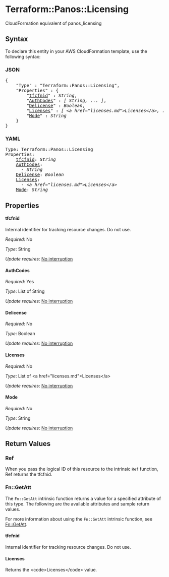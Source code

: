# Terraform::Panos::Licensing

CloudFormation equivalent of panos_licensing

## Syntax

To declare this entity in your AWS CloudFormation template, use the following syntax:

### JSON

<pre>
{
    "Type" : "Terraform::Panos::Licensing",
    "Properties" : {
        "<a href="#tfcfnid" title="tfcfnid">tfcfnid</a>" : <i>String</i>,
        "<a href="#authcodes" title="AuthCodes">AuthCodes</a>" : <i>[ String, ... ]</i>,
        "<a href="#delicense" title="Delicense">Delicense</a>" : <i>Boolean</i>,
        "<a href="#licenses" title="Licenses">Licenses</a>" : <i>[ &lt;a href=&#34;licenses.md&#34;&gt;Licenses&lt;/a&gt;, ... ]</i>,
        "<a href="#mode" title="Mode">Mode</a>" : <i>String</i>
    }
}
</pre>

### YAML

<pre>
Type: Terraform::Panos::Licensing
Properties:
    <a href="#tfcfnid" title="tfcfnid">tfcfnid</a>: <i>String</i>
    <a href="#authcodes" title="AuthCodes">AuthCodes</a>: <i>
      - String</i>
    <a href="#delicense" title="Delicense">Delicense</a>: <i>Boolean</i>
    <a href="#licenses" title="Licenses">Licenses</a>: <i>
      - &lt;a href=&#34;licenses.md&#34;&gt;Licenses&lt;/a&gt;</i>
    <a href="#mode" title="Mode">Mode</a>: <i>String</i>
</pre>

## Properties

#### tfcfnid

Internal identifier for tracking resource changes. Do not use.

_Required_: No

_Type_: String

_Update requires_: [No interruption](https://docs.aws.amazon.com/AWSCloudFormation/latest/UserGuide/using-cfn-updating-stacks-update-behaviors.html#update-no-interrupt)

#### AuthCodes

_Required_: Yes

_Type_: List of String

_Update requires_: [No interruption](https://docs.aws.amazon.com/AWSCloudFormation/latest/UserGuide/using-cfn-updating-stacks-update-behaviors.html#update-no-interrupt)

#### Delicense

_Required_: No

_Type_: Boolean

_Update requires_: [No interruption](https://docs.aws.amazon.com/AWSCloudFormation/latest/UserGuide/using-cfn-updating-stacks-update-behaviors.html#update-no-interrupt)

#### Licenses

_Required_: No

_Type_: List of &lt;a href=&#34;licenses.md&#34;&gt;Licenses&lt;/a&gt;

_Update requires_: [No interruption](https://docs.aws.amazon.com/AWSCloudFormation/latest/UserGuide/using-cfn-updating-stacks-update-behaviors.html#update-no-interrupt)

#### Mode

_Required_: No

_Type_: String

_Update requires_: [No interruption](https://docs.aws.amazon.com/AWSCloudFormation/latest/UserGuide/using-cfn-updating-stacks-update-behaviors.html#update-no-interrupt)

## Return Values

### Ref

When you pass the logical ID of this resource to the intrinsic `Ref` function, Ref returns the tfcfnid.

### Fn::GetAtt

The `Fn::GetAtt` intrinsic function returns a value for a specified attribute of this type. The following are the available attributes and sample return values.

For more information about using the `Fn::GetAtt` intrinsic function, see [Fn::GetAtt](https://docs.aws.amazon.com/AWSCloudFormation/latest/UserGuide/intrinsic-function-reference-getatt.html).

#### tfcfnid

Internal identifier for tracking resource changes. Do not use.

#### Licenses

Returns the &lt;code&gt;Licenses&lt;/code&gt; value.

